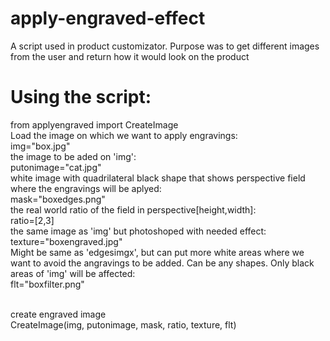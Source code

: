 # apply-engraved-effect<br>
A script used in product customizator. Purpose was to get different images from the user and return how it would look on the product<br>

# Using the script:
from applyengraved import CreateImage<br>
Load the image on which we want to apply engravings:<br>
img="box.jpg"              <br>
the image to be aded on 'img':<br>
putonimage="cat.jpg"<br>
white image with quadrilateral black shape that shows perspective field where the engravings will be aplyed:<br>
mask="boxedges.png"      <br>
the real world ratio of the field in perspective[height,width]:<br>
ratio=[2,3]                <br>
the same image as 'img' but photoshoped with needed effect:<br>
texture="boxengraved.jpg"   <br>
Might be same as 'edgesimgx', but can put more white areas where we want to avoid the angravings to be added. Can be any shapes. Only black areas of 'img' will be affected:<br>
flt="boxfilter.png"         <br><br>

create engraved image<br>
CreateImage(img, putonimage, mask, ratio, texture, flt)
